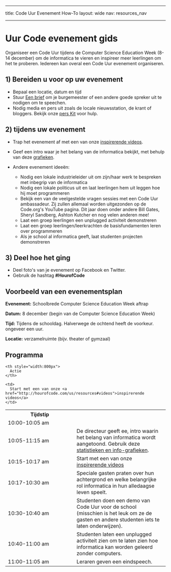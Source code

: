 * * *

title: Code Uur Evenement How-To layout: wide nav: resources_nav

* * *

# Uur Code evenement gids

Organiseer een Code Uur tijdens de Computer Science Education Week (8-14 december) om de informatica te vieren en inspireer meer leerlingen om het te proberen. Iedereen kan overal een Code Uur evenement organiseren.

## 1) Bereiden u voor op uw evenement

  * Bepaal een locatie, datum en tijd
  * Stuur [Een brief](<%= hoc_uri('https://docs.google.com/a/code.org/document/d/1eP41sKW7y0qq_JvkRIgZK8dWYICaGRZ4CCDETXa78wY/edit') %>) om je burgemeester of een andere goede spreker uit te nodigen om te speechen.
  * Nodig media en pers uit zoals de locale nieuwsstation, de krant of bloggers. Bekijk onze [pers Kit](<%= hoc_uri('/resources/press-kit') %>) voor hulp.

## 2) tijdens uw evenement

  * Trap het evenement af met een van onze [inspirerende videos](<%= hoc_uri('/resources#videos') %>).
  * Geef een intro waar je het belang van de informatica bekijkt, met behulp van deze [grafieken](<%= hoc_uri('/resources/stats') %>).   
      
    
  * Andere evenement ideeën: 
      * Nodig een lokale industrieleider uit om zijn/haar werk te bespreken met inbegrip van de informatica
      * Nodig een lokale politicus uit en laat leerlingen hem uit leggen hoe hij moet programmeren
      * Bekijk een van de veelgestelde vragen sessies met een Code Uur ambassadeur. Zij zullen allemaal worden uitgezonden op de Code.org's YouTube pagina. Dit jaar doen onder andere Bill Gates, Sheryl Sandberg, Ashton Kutcher en nog velen anderen mee!
      * Laat een groep leerlingen een unplugged activiteit demonstreren
      * Laat een groep leerlingen/leerkrachten de basisfundamenten leren over programmeren
      * Als je school al informatica geeft, laat studenten projecten demonstreren

## 3) Deel hoe het ging

  * Deel foto's van je evenement op Facebook en Twitter. 
  * Gebruik de hashtag **#HourofCode**

## Voorbeeld van een evenementsplan

**Evenement:** Schoolbrede Computer Science Education Week aftrap

**Datum:** 8 december (begin van de Computer Science Education Week)

**Tijd:** Tijdens de schooldag. Halverwege de ochtend heeft de voorkeur. ongeveer een uur.

**Locatie:** verzamelruimte (bijv. theater of gymzaal)   
  


## Programma

<table>
  <tr>
    <th style="width:200px">
      Tijdstip
    </th>
    
    <th style="width:800px">
      Actie
    </th>
  </tr>
  
  <tr>
    <td>
      10:00-10:05 am
    </td>
    
    <td>
      Start met een van onze <a href="http://hourofcode.com/us/resources#videos">inspirerende videos</a>
    </td>
  </tr>
  
  <td>
    10:05-11:15 am
  </td>
  
  <td>
    De directeur geeft ee, intro waarin het belang van informatica wordt aangetoond. Gebruik deze <a href="/resources/stats">statistieken en info-grafieken</a>.
  </td></tr> 
  
  <td>
    10:15-10:17 am
  </td>
  
  <td>
    Start met een van onze <a href="http://hourofcode.com/us/resources#videos">inspirerende videos</a>
  </td></tr> 
  
  <td>
    10:17-10:30 am
  </td>
  
  <td>
    Speciale gasten praten over hun achtergrond en welke belangrijke rol informatica in hun alledaagse leven speelt.
  </td></tr> 
  
  <td>
    10:30-10:40 am
  </td>
  
  <td>
    Studenten doen een demo van Code Uur voor de school (misschien is het leuk om ze de gasten en andere studenten iets te laten onderwijzen).
  </td></tr> 
  
  <td>
    10:40-11:00 am
  </td>
  
  <td>
    Studenten laten een unplugged activiteit zien om te laten zien hoe informatica kan worden geleerd zonder computers.
  </td></tr> 
  
  <td>
    11:00-11:05 am
  </td>
  
  <td>
    Leraren geven een eindspeech.
  </td>
</table>
